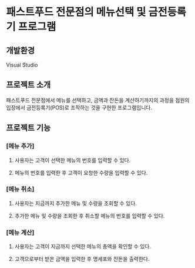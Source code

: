 # 패스트푸드 전문점의 메뉴선택 및 금전등록기 프로그램


## 개발환경
Visual Studio


## 프로젝트 소개
패스트푸드 전문점에서 메뉴를 선택하고, 금액과 잔돈을 계산하기까지의 과정을 점원의 입장에서 금전등록기(POS)로 조작하는 것을 구현한 프로그램입니다.


## 프로젝트 기능

### [메뉴 추가]
1. 사용자는 고객이 선택한 메뉴의 번호를 입력할 수 있다.

2. 메뉴의 번호를 입력한 후 고객이 요청한 수량을 입력할 수 있다.

### [메뉴 취소]
1. 사용자는 지금까지 추가한 메뉴 및 수량을 조회할 수 있다.

2. 추가한 메뉴 및 수량을 조회한 후 취소할 메뉴의 번호를 입력할 수 있다.

### [메뉴 계산]
1. 사용자는 고객이 지금까지 선택한 메뉴의 총액을 확인할 수 있다.

2. 고객으로부터 받은 금액을 입력한 후 명세포와 잔돈을 출력한다.

